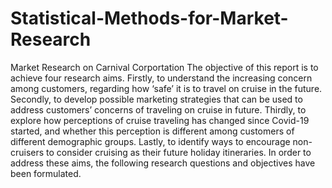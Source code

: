 # Statistical-Methods-for-Market-Research

Market Research on Carnival Corportation
The objective of this report is to achieve four research aims. Firstly, to understand the increasing concern among customers, regarding how ‘safe’ it is to travel on cruise in the future. Secondly, to develop possible marketing strategies that can be used to address customers’ concerns of traveling on cruise in future. Thirdly, to explore how perceptions of cruise traveling has changed since Covid-19 started, and whether this perception is different among customers of different demographic groups. Lastly, to identify ways to encourage non-cruisers to consider cruising as their future holiday itineraries. In order to address these aims, the following research questions and objectives have been formulated.


